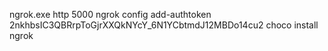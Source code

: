 ngrok.exe http 5000
ngrok config add-authtoken 2nkhbsIC3QBRrpToGjrXXQkNYcY_6N1YCbtmdJ12MBDo14cu2
choco install ngrok
